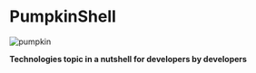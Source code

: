 # PumpkinShell
![pumpkin](https://user-images.githubusercontent.com/96813659/197505170-0874271a-1d4b-4b53-a3d9-0f24cdcb1455.gif)

<b>Technologies topic in a nutshell for developers by developers </b>
